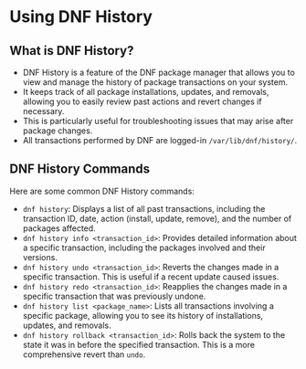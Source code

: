 # Using DNF History

## What is DNF History?

- DNF History is a feature of the DNF package manager that allows you to view and manage the history of package transactions on your system.
- It keeps track of all package installations, updates, and removals, allowing you to easily review past actions and revert changes if necessary.
- This is particularly useful for troubleshooting issues that may arise after package changes.
- All transactions performed by DNF are logged-in `/var/lib/dnf/history/`.

## DNF History Commands

Here are some common DNF History commands:

- `dnf history`: Displays a list of all past transactions, including the transaction ID, date, action (install, update, remove), and the number of packages affected.
- `dnf history info <transaction_id>`: Provides detailed information about a specific transaction, including the packages involved and their versions.
- `dnf history undo <transaction_id>`: Reverts the changes made in a specific transaction. This is useful if a recent update caused issues.
- `dnf history redo <transaction_id>`: Reapplies the changes made in a specific transaction that was previously undone.
- `dnf history list <package_name>`: Lists all transactions involving a specific package, allowing you to see its history of installations, updates, and removals.
- `dnf history rollback <transaction_id>`: Rolls back the system to the state it was in before the specified transaction. This is a more comprehensive revert than `undo`.
